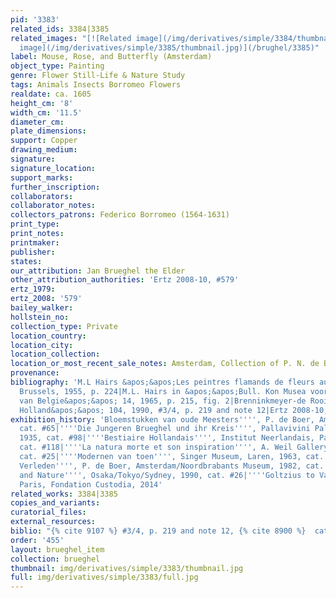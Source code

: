 ```yaml
---
pid: '3383'
related_ids: 3384|3385
related_images: "[![Related image](/img/derivatives/simple/3384/thumbnail.jpg)](/brughel/3384)|[![Related
  image](/img/derivatives/simple/3385/thumbnail.jpg)](/brughel/3385)"
label: Mouse, Rose, and Butterfly (Amsterdam)
object_type: Painting
genre: Flower Still-Life & Nature Study
tags: Animals Insects Borromeo Flowers
realdate: ca. 1605
height_cm: '8'
width_cm: '11.5'
diameter_cm: 
plate_dimensions: 
support: Copper
drawing_medium: 
signature: 
signature_location: 
support_marks: 
further_inscription: 
collaborators: 
collaborator_notes: 
collectors_patrons: Federico Borromeo (1564-1631)
print_type: 
print_notes: 
printmaker: 
publisher: 
states: 
our_attribution: Jan Brueghel the Elder
other_attribution_authorities: 'Ertz 2008-10, #579'
ertz_1979: 
ertz_2008: '579'
bailey_walker: 
hollstein_no: 
collection_type: Private
location_country: 
location_city: 
location_collection: 
location_or_most_recent_sale_notes: Amsterdam, Collection of P. N. de Boer
provenance: 
bibliography: 'M.L Hairs &apos;&apos;Les peintres flamands de fleurs au XVIIe siecle&apos;&apos;,
  Brussels, 1955, p. 224|M.L. Hairs in &apos;&apos;Bull. Kon Musea voor Schone Kunsten
  van Belgie&apos;&apos; 14, 1965, p. 215, fig. 2|Brenninkmeyer-de Rooij in &apos;&apos;Oud
  Holland&apos;&apos; 104, 1990, #3/4, p. 219 and note 12|Ertz 2008-10, cat. #579'
exhibition_history: 'Bloemstukken van oude Meesters'''', P. de Boer, Amsterdam 1935,
  cat. #65|''''Die Jungeren Brueghel und ihr Kreis'''', Pallavivini Palace, Vienna,
  1935, cat. #98|''''Bestiaire Hollandais'''', Institut Neerlandais, Paris, 1966,
  cat. #118|''''La natura morte et son inspiration'''', A. Weil Gallery, Paris, 1960,
  cat. #25|''''Modernen van toen'''', Singer Museum, Laren, 1963, cat. #104|''''Bloemrijk
  Verleden'''', P. de Boer, Amsterdam/Noordbrabants Museum, 1982, cat. #24|''''Flowers
  and Nature'''', Osaka/Tokyo/Sydney, 1990, cat. #26|''''Goltzius to Van Gogh'''',
  Paris, Fondation Custodia, 2014'
related_works: 3384|3385
copies_and_variants: 
curatorial_files: 
external_resources: 
biblio: "{% cite 9107 %} #3/4, p. 219 and note 12, {% cite 8900 %}  cat. #579"
order: '455'
layout: brueghel_item
collection: brueghel
thumbnail: img/derivatives/simple/3383/thumbnail.jpg
full: img/derivatives/simple/3383/full.jpg
---
```

